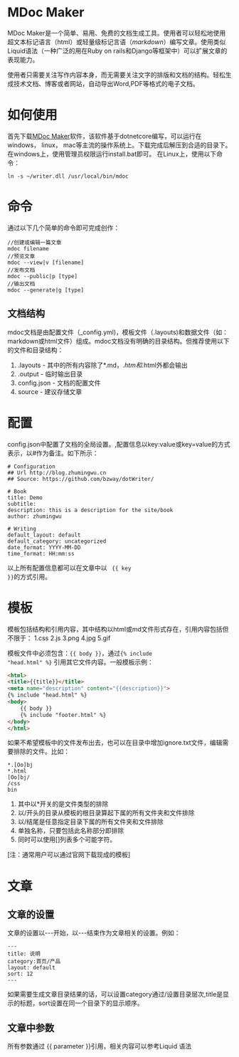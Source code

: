 # MDoc Maker
MDoc Maker是一个简单、易用、免费的文档生成工具。使用者可以轻松地使用超文本标记语言（html）或轻量级标记言语（*markdown*）编写文章。使用类似Liquid语法（一种广泛的用在Ruby on rails和Django等框架中）可以扩展文章的表现能力。

使用者只需要关注写作内容本身，而无需要关注文字的排版和文档的结构。轻松生成技术文档、博客或者网站，自动导出Word,PDF等格式的电子文档。

# 如何使用
首先下载[MDoc Maker](http://blog.zhumingwu.cn/MDoc.Zip)软件，该软件基于dotnetcore编写，可以运行在windows， linux， mac等主流的操作系统上。下载完成后解压到合适的目录下。
在windows上，使用管理员权限运行install.bat即可。
在Linux上，使用以下命令：
```shell
ln -s ~/writer.dll /usr/local/bin/mdoc
```

# 命令
通过以下几个简单的命令即可完成创作：
```
//创建或编辑一篇文章
mdoc filename
//预览文章
mdoc --view|v [filename]
//发布文档
mdoc --public|p [type]
//输出文档
mdoc --generate|g [type]
```
## 文档结构
mdoc文档是由配置文件（_config.yml)，模板文件（.layouts)和数据文件（如：markdown或html文件）组成。mdoc文档没有明确的目录结构。但推荐使用以下的文件和目录结构：   
1. .layouts - 其中的所有内容除了*.md，*.htm和*.html外都会输出   
1. .output - 临时输出目录
1. config.json - 文档的配置文件
1. source - 建议存储文章

# 配置
config.json中配置了文档的全局设置。,配置信息以key:value或key=value的方式表示，以#作为备注。如下所示：

```
# Configuration
## Url http://blog.zhumingwu.cn
## Source: https://github.com/bzway/dotWriter/

# Book
title: Demo
subtitle:
description: this is a description for the site/book
author: zhumingwu

# Writing
default_layout: default
default_category: uncategorized
date_format: YYYY-MM-DD
time_format: HH:mm:ss
```
以上所有配置信息都可以在文章中以 <code> {{ key }}</code>的方式引用。

# 模板
模板包括结构和引用内容，其中结构以html或md文件形式存在，引用内容包括但不限于：
1.css
2.js
3.png
4.jpg
5.gif

模板文件中必须包含：<code>{{ body }}</code>，通过<code>{% include "head.html" %}</code> 引用其它文件内容。一般模板示例：
```html
<html>
<title>{{title}}</title>
<meta name="description" content="{{description}}">
{% include "head.html" %}
<body>
    {{ body }}
    {% include "footer.html" %}
</body>
</html>
```
如果不希望模板中的文件发布出去，也可以在目录中增加ignore.txt文件，编辑需要排除的文件。比如：
```
*.[Oo]bj
*.html
[Oo]bj/
/css
bin
```
1. 其中以*开关的是文件类型的排除
1. 以/开头的目录从模板的根目录算起下属的所有文件夹和文件排除
1. 以/结尾是任意指定目录下属的所有文件夹和文件排除
1. 单独名称，只要包括此名称部分即排除
1. 同时可以使用[]列表多个可能字符。

[注：通常用户可以通过官网下载现成的模板]

# 文章
## 文章的设置
文章的设置以---开始，以---结束作为文章相关的设置。例如：
```
---
title: 说明
category:首页/产品
layout: default
sort: 12
---
```
如果需要生成文章目录结果的话，可以设置category通过/设置目录层次,title是显示的标题，sort设置在同一个目录下的显示顺序。
## 文章中参数
所有参数通过 {{ parameter }}引用，相关内容可以参考Liquid 语法


       

